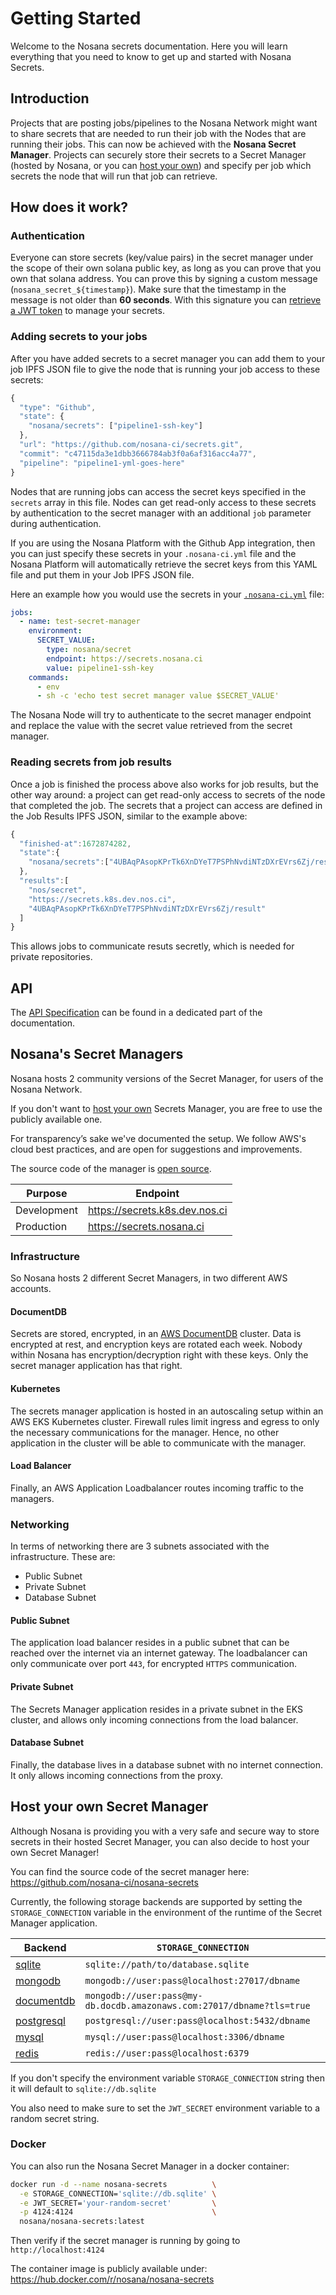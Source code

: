 # Getting Started

Welcome to the Nosana secrets documentation.
Here you will learn everything that you need to know to get up and started with Nosana Secrets.

## Introduction

Projects that are posting jobs/pipelines to the Nosana Network might want to share secrets that are needed
to run their job with the Nodes that are running their jobs.
This can now be achieved with the **Nosana Secret Manager**.
Projects can securely store their secrets to a Secret Manager
(hosted by Nosana, or you can [host your own](#host-your-own-secret-manager))
and specify per job which secrets the node that will run that job can retrieve.

## How does it work?

### Authentication
Everyone can store secrets (key/value pairs) in the secret manager under the scope of their own solana public key,
as long as you can prove that you own that solana address.
You can prove this by signing a custom message (`nosana_secret_${timestamp}`).
Make sure that the timestamp in the message is not older than **60 seconds**.
With this signature you can [retrieve a JWT token](api#authentication) to manage your secrets.

### Adding secrets to your jobs

After you have added secrets to a secret manager you can add them to your job IPFS JSON file to give the node
that is running your job access to these secrets:

``` javascript
{
  "type": "Github",
  "state": {
    "nosana/secrets": ["pipeline1-ssh-key"]
  },
  "url": "https://github.com/nosana-ci/secrets.git",
  "commit": "c47115da3e1dbb3666784ab3f0a6af316acc4a77",
  "pipeline": "pipeline1-yml-goes-here"
}
```

Nodes that are running jobs can access the secret keys specified in the `secrets` array in this file.
Nodes can get read-only access to these secrets by authentication to the secret manager with an
additional `job` parameter during authentication.

If you are using the Nosana Platform with the Github App integration, then you can just specify these secrets
in your `.nosana-ci.yml` file and the Nosana Platform will automatically retrieve the secret keys from this YAML
file and put them in your Job IPFS JSON file.

Here an example how you would use the secrets in your [`.nosana-ci.yml`](pipelines/specification) file:

``` yml
jobs:
  - name: test-secret-manager
    environment:
      SECRET_VALUE:
        type: nosana/secret
        endpoint: https://secrets.nosana.ci
        value: pipeline1-ssh-key
    commands:
      - env
      - sh -c 'echo test secret manager value $SECRET_VALUE'
```

The Nosana Node will try to authenticate to the secret manager endpoint and replace the value with
the secret value retrieved from the secret manager.

### Reading secrets from job results

Once a job is finished the process above also works for job results, but the other way around:
a project can get read-only access to secrets of the node that completed the job.
The secrets that a project can access are defined in the Job Results IPFS JSON, similar to the example above:
``` javascript
{
  "finished-at":1672874282,
  "state":{
    "nosana/secrets":["4UBAqPAsopKPrTk6XnDYeT7PSPhNvdiNTzDXrEVrs6Zj/result"]
  },
  "results":[
    "nos/secret",
    "https://secrets.k8s.dev.nos.ci",
    "4UBAqPAsopKPrTk6XnDYeT7PSPhNvdiNTzDXrEVrs6Zj/result"
  ]
}
```
This allows jobs to communicate resuts secretly, which is needed for private repositories.

## API

The [API Specification](api) can be found in a dedicated part of the documentation.

## Nosana's Secret Managers

Nosana hosts 2 community versions of the Secret Manager, for users of the Nosana Network.

If you don't want to [host your own](#host-your-own-secret-manager) Secrets Manager,
you are free to use the publicly available one.

For transparency’s sake we've documented the setup.
We follow AWS's cloud best practices, and are open for suggestions and improvements.

The source code of the manager is [open source](https://github.com/nosana-ci/nosana-secrets).

| Purpose     | Endpoint                         |
|-------------|--------------------------------|
| Development | https://secrets.k8s.dev.nos.ci |
| Production  | https://secrets.nosana.ci      |

### Infrastructure

So Nosana hosts 2 different Secret Managers, in two different AWS accounts.

#### DocumentDB

Secrets are stored, encrypted, in an [AWS DocumentDB](https://aws.amazon.com/documentdb/) cluster.
Data is encrypted at rest, and encryption keys are rotated each week.
Nobody within Nosana has encryption/decryption right with these keys.
Only the secret manager application has that right.

#### Kubernetes

The secrets manager application is hosted in an autoscaling setup within an
AWS EKS Kubernetes cluster.
Firewall rules limit ingress and egress to only the necessary communications for the manager.
Hence, no other application in the cluster will be able to communicate with the manager.

#### Load Balancer

Finally, an AWS Application Loadbalancer routes incoming traffic to the managers.

### Networking

In terms of networking there are 3 subnets associated with the infrastructure.
These are:

- Public Subnet
- Private Subnet
- Database Subnet

#### Public Subnet

The application load balancer resides in a public subnet that can be reached over the internet
via an internet gateway. The loadbalancer can only communicate over port `443`, for encrypted
`HTTPS` communication.

#### Private Subnet

The Secrets Manager application resides in a private subnet in the EKS cluster,
and allows only incoming connections from the load balancer.

#### Database Subnet

Finally, the database lives in a database subnet with no internet connection.
It only allows incoming connections from the proxy.

## Host your own Secret Manager

Although Nosana is providing you with a very safe and secure way to store secrets in their hosted Secret Manager, you
can also decide to host your own Secret Manager!

You can find the source code of the secret manager here:<br>
https://github.com/nosana-ci/nosana-secrets

Currently, the following storage backends are supported by setting the `STORAGE_CONNECTION`
variable in the environment of the runtime of the Secret Manager application.

| Backend                                           | `STORAGE_CONNECTION`                                                  |
|--------------------------------------------------|-----------------------------------------------------------------------|
| [sqlite](https://www.sqlite.org/)                 | `sqlite://path/to/database.sqlite`                                    |
| [mongodb](https://www.mongodb.com/)               | `mongodb://user:pass@localhost:27017/dbname`                          |
| [documentdb](https://aws.amazon.com/documentdb/) | `mongodb://user:pass@my-db.docdb.amazonaws.com:27017/dbname?tls=true` |
| [postgresql](https://www.postgresql.org/)        | `postgresql://user:pass@localhost:5432/dbname`                        |
| [mysql](https://www.mysql.com/)                  | `mysql://user:pass@localhost:3306/dbname`                             |
| [redis](https://redis.io/)                       | `redis://user:pass@localhost:6379`                                    |

If you don't specify the environment variable `STORAGE_CONNECTION` string then it will default to `sqlite://db.sqlite`

You also need to make sure to set the `JWT_SECRET` environment variable to a random secret string.

### Docker

You can also run the Nosana Secret Manager in a docker container:

``` sh
docker run -d --name nosana-secrets          \
  -e STORAGE_CONNECTION='sqlite://db.sqlite' \
  -e JWT_SECRET='your-random-secret'         \
  -p 4124:4124                               \
  nosana/nosana-secrets:latest
```

Then verify if the secret manager is running by going to `http://localhost:4124`

The container image is publicly available under:
https://hub.docker.com/r/nosana/nosana-secrets

